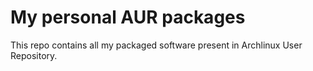 # My personal AUR packages

This repo contains all my packaged software present in Archlinux User Repository.
